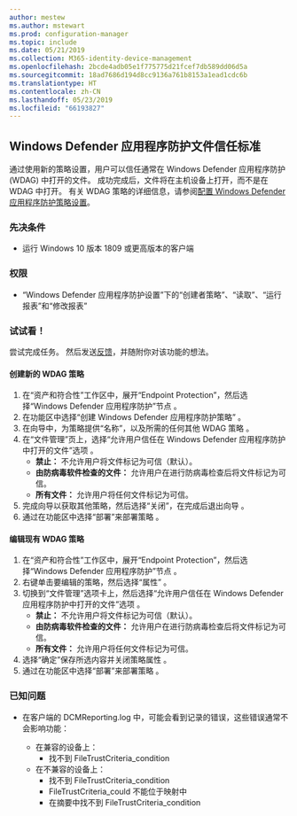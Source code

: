 ```yaml
---
author: mestew
ms.author: mstewart
ms.prod: configuration-manager
ms.topic: include
ms.date: 05/21/2019
ms.collection: M365-identity-device-management
ms.openlocfilehash: 2bcde4adb05e1f775775d21fcef7db589dd06d5a
ms.sourcegitcommit: 18ad7686d194d8cc9136a761b8153a1ead1cdc6b
ms.translationtype: HT
ms.contentlocale: zh-CN
ms.lasthandoff: 05/23/2019
ms.locfileid: "66193827"
---
```

## <a name="bkmk_wdag"></a> Windows Defender 应用程序防护文件信任标准

<!--3555858-->
通过使用新的策略设置，用户可以信任通常在 Windows Defender 应用程序防护 (WDAG) 中打开的文件。 成功完成后，文件将在主机设备上打开，而不是在 WDAG 中打开。 有关 WDAG 策略的详细信息，请参阅[配置 Windows Defender 应用程序防护策略设置](https://docs.microsoft.com/windows/security/threat-protection/windows-defender-application-guard/configure-wd-app-guard)。

### <a name="prerequisites"></a>先决条件

- 运行 Windows 10 版本 1809 或更高版本的客户端

### <a name="permissions"></a>权限

- “Windows Defender 应用程序防护设置”下的“创建者策略”、“读取”、“运行报表”和“修改报表”     

### <a name="try-it-out"></a>试试看！

尝试完成任务。 然后发送[反馈](/sccm/core/understand/find-help#product-feedback)，并随附你对该功能的想法。

#### <a name="create-a-new-wdag-policy"></a>创建新的 WDAG 策略

1. 在“资产和符合性”工作区中，展开“Endpoint Protection”，然后选择“Windows Defender 应用程序防护”节点    。
1. 在功能区中选择“创建 Windows Defender 应用程序防护策略”  。
1. 在向导中，为策略提供“名称”，以及所需的任何其他 WDAG 策略  。
1. 在“文件管理”页上，选择“允许用户信任在 Windows Defender 应用程序防护中打开的文件”选项   。
     - **禁止：** 不允许用户将文件标记为可信（默认）。
     - **由防病毒软件检查的文件：** 允许用户在进行防病毒检查后将文件标记为可信。
     - **所有文件：** 允许用户将任何文件标记为可信。
1. 完成向导以获取其他策略，然后选择“关闭”，在完成后退出向导  。
1. 通过在功能区中选择“部署”来部署策略  。

#### <a name="edit-an-existing-wdag-policy"></a>编辑现有 WDAG 策略

1. 在“资产和符合性”工作区中，展开“Endpoint Protection”，然后选择“Windows Defender 应用程序防护”节点    。
1. 右键单击要编辑的策略，然后选择“属性”  。
1. 切换到“文件管理”选项卡上，然后选择“允许用户信任在 Windows Defender 应用程序防护中打开的文件”选项   。
     - **禁止：** 不允许用户将文件标记为可信（默认）。
     - **由防病毒软件检查的文件：** 允许用户在进行防病毒检查后将文件标记为可信。
     - **所有文件：** 允许用户将任何文件标记为可信。
1. 选择“确定”保存所选内容并关闭策略属性  。
1. 通过在功能区中选择“部署”来部署策略  。


### <a name="known-issues"></a>已知问题

- 在客户端的 DCMReporting.log 中，可能会看到记录的错误，这些错误通常不会影响功能：

  - 在兼容的设备上：
    - 找不到 FileTrustCriteria_condition
  - 在不兼容的设备上：
    - 找不到 FileTrustCriteria_condition
    - FileTrustCriteria_could 不能位于映射中
    - 在摘要中找不到 FileTrustCriteria_condition
